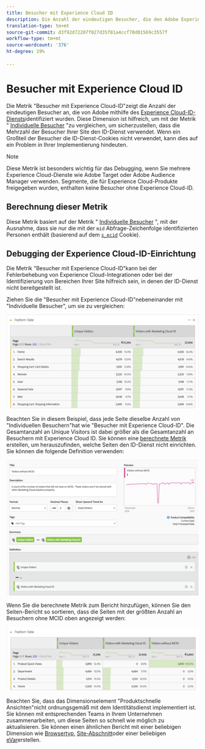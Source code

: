 ```yaml
---
title: Besucher mit Experience Cloud ID
description: Die Anzahl der eindeutigen Besucher, die den Adobe Experience Cloud ID-Dienst verwenden.
translation-type: tm+mt
source-git-commit: d3f92d72207f027d35f81a4ccf70d01569c3557f
workflow-type: tm+mt
source-wordcount: '376'
ht-degree: 19%

---
```



# Besucher mit Experience Cloud ID

Die Metrik &quot;Besucher mit Experience Cloud-ID&quot;zeigt die Anzahl der eindeutigen Besucher an, die von Adobe mithilfe des [Experience Cloud-ID-Diensts](https://docs.adobe.com/content/help/de-DE/id-service/using/home.html)identifiziert wurden. Diese Dimension ist hilfreich, um mit der Metrik &quot; [Individuelle Besucher](unique-visitors.md) &quot;zu vergleichen, um sicherzustellen, dass die Mehrzahl der Besucher Ihrer Site den ID-Dienst verwendet. Wenn ein Großteil der Besucher die ID-Dienst-Cookies nicht verwendet, kann dies auf ein Problem in Ihrer Implementierung hindeuten.

>[!NOTE]
>
>Diese Metrik ist besonders wichtig für das Debugging, wenn Sie mehrere Experience Cloud-Dienste wie Adobe Target oder Adobe Audience Manager verwenden. Segmente, die für Experience Cloud-Produkte freigegeben wurden, enthalten keine Besucher ohne Experience Cloud-ID.

## Berechnung dieser Metrik

Diese Metrik basiert auf der Metrik &quot; [Individuelle Besucher](unique-visitors.md) &quot;, mit der Ausnahme, dass sie nur die mit der `mid` Abfrage-Zeichenfolge identifizierten Personen enthält (basierend auf dem [`s_ecid`](https://docs.adobe.com/content/help/de-DE/core-services/interface/ec-cookies/cookies-analytics.html) Cookie).

## Debugging der Experience Cloud-ID-Einrichtung

Die Metrik &quot;Besucher mit Experience Cloud-ID&quot;kann bei der Fehlerbehebung von Experience Cloud-Integrationen oder bei der Identifizierung von Bereichen Ihrer Site hilfreich sein, in denen der ID-Dienst nicht bereitgestellt ist.

Ziehen Sie die &quot;Besucher mit Experience Cloud-ID&quot;nebeneinander mit &quot;Individuelle Besucher&quot;, um sie zu vergleichen:

![Vergleich individueller Besucher](assets/metric-mcvid1.png)

Beachten Sie in diesem Beispiel, dass jede Seite dieselbe Anzahl von &quot;Individuellen Besuchern&quot;hat wie &quot;Besucher mit Experience Cloud-ID&quot;. Die Gesamtanzahl an Unique Visitors ist dabei größer als die Gesamtanzahl an Besuchern mit Experience Cloud ID. Sie können eine [berechnete Metrik](../c-calcmetrics/cm-overview.md) erstellen, um herauszufinden, welche Seiten den ID-Dienst nicht einrichten. Sie können die folgende Definition verwenden:

![Definition berechneter Metriken](assets/metric-mcvid2.png)

Wenn Sie die berechnete Metrik zum Bericht hinzufügen, können Sie den Seiten-Bericht so sortieren, dass die Seiten mit der größten Anzahl an Besuchern ohne MCID oben angezeigt werden:

![Seiten ohne ID-Dienst](assets/metric-mcvid3.png)

Beachten Sie, dass das Dimensionselement &quot;Produktschnelle Ansichten&quot;nicht ordnungsgemäß mit dem Identitätsdienst implementiert ist. Sie können mit entsprechenden Teams in Ihrem Unternehmen zusammenarbeiten, um diese Seiten so schnell wie möglich zu aktualisieren. Sie können einen ähnlichen Bericht mit einer beliebigen Dimension wie [Browsertyp](../dimensions/browser-type.md), [Site-Abschnitt](../dimensions/site-section.md)oder einer beliebigen [eVar](../dimensions/evar.md)erstellen.
